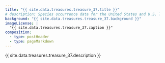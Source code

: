```yaml
---
title: "{{ site.data.treasures.treasure_37.title }}"
# description: Species occurrence data for the United States and U.S. Territories.
background: "{{ site.data.treasures.treasure_37.background }}"
imageLicense: |
  "{{ site.data.treasures.treasure_37.caption }}"
composition:
  - type: postHeader
  - type: pageMarkdown
---
```


{{ site.data.treasures.treasure_37.description }}